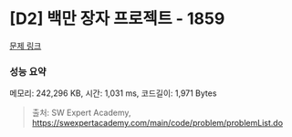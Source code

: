 # [D2] 백만 장자 프로젝트 - 1859 

[문제 링크](https://swexpertacademy.com/main/code/problem/problemDetail.do?contestProbId=AV5LrsUaDxcDFAXc) 

### 성능 요약

메모리: 242,296 KB, 시간: 1,031 ms, 코드길이: 1,971 Bytes



> 출처: SW Expert Academy, https://swexpertacademy.com/main/code/problem/problemList.do